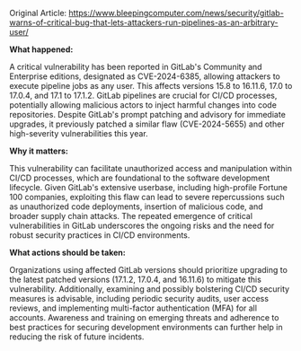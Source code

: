 Original Article: https://www.bleepingcomputer.com/news/security/gitlab-warns-of-critical-bug-that-lets-attackers-run-pipelines-as-an-arbitrary-user/

**What happened:**

A critical vulnerability has been reported in GitLab's Community and Enterprise editions, designated as CVE-2024-6385, allowing attackers to execute pipeline jobs as any user. This affects versions 15.8 to 16.11.6, 17.0 to 17.0.4, and 17.1 to 17.1.2. GitLab pipelines are crucial for CI/CD processes, potentially allowing malicious actors to inject harmful changes into code repositories. Despite GitLab's prompt patching and advisory for immediate upgrades, it previously patched a similar flaw (CVE-2024-5655) and other high-severity vulnerabilities this year.

**Why it matters:**

This vulnerability can facilitate unauthorized access and manipulation within CI/CD processes, which are foundational to the software development lifecycle. Given GitLab's extensive userbase, including high-profile Fortune 100 companies, exploiting this flaw can lead to severe repercussions such as unauthorized code deployments, insertion of malicious code, and broader supply chain attacks. The repeated emergence of critical vulnerabilities in GitLab underscores the ongoing risks and the need for robust security practices in CI/CD environments.

**What actions should be taken:**

Organizations using affected GitLab versions should prioritize upgrading to the latest patched versions (17.1.2, 17.0.4, and 16.11.6) to mitigate this vulnerability. Additionally, examining and possibly bolstering CI/CD security measures is advisable, including periodic security audits, user access reviews, and implementing multi-factor authentication (MFA) for all accounts. Awareness and training on emerging threats and adherence to best practices for securing development environments can further help in reducing the risk of future incidents.